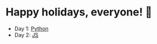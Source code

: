# Happy holidays, everyone! 🎄

- Day 1: [Python](https://github.com/Xanthyla/aoc2020/blob/main/days/1/Pairs.ipynb)
- Day 2: [JS](https://github.com/Xanthyla/aoc2020/blob/main/days/2/passwords.js)
